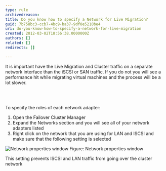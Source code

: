 ```yaml
---
type: rule
archivedreason: 
title: Do you know how to specify a Network for Live Migration?
guid: 7b758bc3-ccb7-4bc9-ba37-9df0e5210be4
uri: do-you-know-how-to-specify-a-network-for-live-migration
created: 2012-03-02T18:56:38.0000000Z
authors: []
related: []
redirects: []

---
```



<p>It is important have the Live Migration and Cluster traffic on a separate network interface than the iSCSI or SAN traffic. If you do not you will see a performance hit while migrating virtual machines and the process will be a lot slower.</p>
<br><excerpt class='endintro'></excerpt><br>
<p>To specify the roles of each network adapter&#58;</p>
<ol>
<li>Open the Failover Cluster Manager</li>
<li>Expand the Networks section and you will see all of your network adapters listed</li>
<li>Right click on the network that you are using for LAN and ISCSI and make sure that the following setting is selected</li>
</ol>
<img class="ms-rteCustom-ImageArea" alt="Network properties window" src="/ITAndNetworking/Rules-to-Better-Hyper-V-Clustering/PublishingImages/cluster-network.jpg" />
<span class="ms-rteCustom-FigureNormal">Figure&#58; Network properties window</span>

<p>This setting prevents ISCSI and LAN traffic from going over the cluster network</p>



